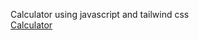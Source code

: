 Calculator using javascript and tailwind css<br>
<a href="https://js-app-calculator.netlify.app/" target="_blank">Calculator</a>
